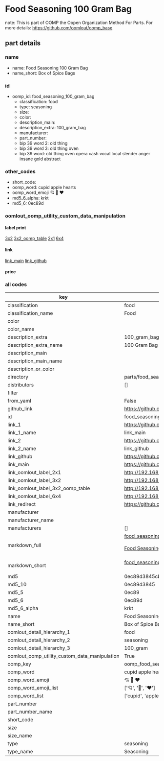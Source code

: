 # Food Seasoning 100 Gram Bag  

note: This is part of OOMP the Oopen Organization Method For Parts. For more details: https://github.com/oomlout/oomp_base

##  part details
  







### name
* name: Food Seasoning 100 Gram Bag
* name_short: Box of Spice Bags
### id
* oomp_id: food_seasoning_100_gram_bag
  * classification: food
  * type: seasoning
  * size: 
  * color: 
  * description_main: 
  * description_extra: 100_gram_bag
  * manufacturer: 
  * part_number: 
  * bip 39 word 2: old thing
  * bip 39 word 3: old thing oven
  * bip 39 word: old thing oven opera cash vocal local slender anger insane gold abstract

### other_codes
* short_code: 
* oomp_word: cupid apple hearts
* oomp_word_emoji :cupid: :apple: :hearts:
* md5_6_alpha: krkt
* md5_6: 0ec89d






### oomlout_oomp_utility_custom_data_manipulation
#### label print
[3x2](http://192.168.1.245:1112/?label=oomp%20krkt)
[3x2_oomp_table](http://192.168.1.108:1112/?label=oomp%20krkt)
[2x1](http://192.168.1.242:1112/?label=oomp%20krkt)
[6x4](http://192.168.1.55:1112/?label=oomp%20krkt)    

#### link

[link_main](https://github.com/oomlout/oomlout_oomp_version_1_messy/tree/main/parts/food_seasoning_100_gram_bag) [link_github](https://github.com/oomlout/oomlout_oomp_version_1_messy/tree/main/parts/food_seasoning_100_gram_bag)                             

#### price







### all codes 
| key | value |  
| --- | --- |  
| classification | food |  
| classification_name | Food |  
| color |  |  
| color_name |  |  
| description_extra | 100_gram_bag |  
| description_extra_name | 100 Gram Bag |  
| description_main |  |  
| description_main_name |  |  
| description_or_color |   |  
| directory | parts/food_seasoning_100_gram_bag |  
| distributors | [] |  
| filter |  |  
| from_yaml | False |  
| github_link | https://github.com/oomlout/oomlout_oomp_part_src/tree/main/parts/food_seasoning_100_gram_bag |  
| id | food_seasoning_100_gram_bag |  
| link_1 | https://github.com/oomlout/oomlout_oomp_version_1_messy/tree/main/parts/food_seasoning_100_gram_bag |  
| link_1_name | link_main |  
| link_2 | https://github.com/oomlout/oomlout_oomp_version_1_messy/tree/main/parts/food_seasoning_100_gram_bag |  
| link_2_name | link_github |  
| link_github | https://github.com/oomlout/oomlout_oomp_version_1_messy/tree/main/parts/food_seasoning_100_gram_bag |  
| link_main | https://github.com/oomlout/oomlout_oomp_version_1_messy/tree/main/parts/food_seasoning_100_gram_bag |  
| link_oomlout_label_2x1 | http://192.168.1.242:1112/?label=oomp%20krkt |  
| link_oomlout_label_3x2 | http://192.168.1.245:1112/?label=oomp%20krkt |  
| link_oomlout_label_3x2_oomp_table | http://192.168.1.108:1112/?label=oomp%20krkt |  
| link_oomlout_label_6x4 | http://192.168.1.55:1112/?label=oomp%20krkt |  
| link_redirect | https://github.com/oomlout/oomlout_oomp_version_1_messy/tree/main/parts/food_seasoning_100_gram_bag |  
| manufacturer |  |  
| manufacturer_name |  |  
| manufacturers | [] |  
| markdown_full | [food_seasoning_100_gram_bag](none)<br>[](none)<br>[Food Seasoning 100 Gram Bag](none)<br><br> |  
| markdown_short | [food_seasoning_100_gram_bag](none)<br><br> |  
| md5 | 0ec89d3845cb506bd511a9b53bb82cd0 |  
| md5_10 | 0ec89d3845 |  
| md5_5 | 0ec89 |  
| md5_6 | 0ec89d |  
| md5_6_alpha | krkt |  
| name | Food Seasoning 100 Gram Bag |  
| name_short | Box of Spice Bags |  
| oomlout_detail_hierarchy_1 | food |  
| oomlout_detail_hierarchy_2 | seasoning |  
| oomlout_detail_hierarchy_3 | 100_gram |  
| oomlout_oomp_utility_custom_data_manipulation | True |  
| oomp_key | oomp_food_seasoning_100_gram_bag |  
| oomp_word | cupid apple hearts |  
| oomp_word_emoji | :cupid: :apple: :hearts: |  
| oomp_word_emoji_list | [':cupid:', ':apple:', ':hearts:'] |  
| oomp_word_list | ['cupid', 'apple', 'hearts'] |  
| part_number |  |  
| part_number_name |  |  
| short_code |  |  
| size |  |  
| size_name |  |  
| type | seasoning |  
| type_name | Seasoning |  
